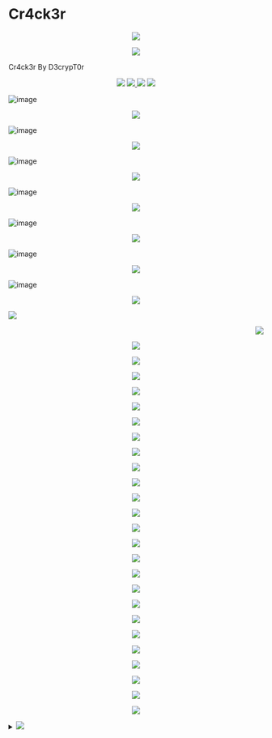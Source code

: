 # Cr4ck3r

<p align="center">
<img src="https://img.shields.io/badge/Cr4ck3r______Automation_Web_Application_Vulnerability_Assessment_And_Penteration_Tool______CMS_And_Hard_Coded-purple.svg">
</p>
<p align="center">
<img src="https://img.shields.io/badge/Cr4ck3r_By_D3crypT0r-indigo.svg">
 </p>
Cr4ck3r By D3crypT0r

<p align="center">
  <img src="https://img.shields.io/badge/Cr4ck3r-blue.svg">
  </a>
  <a href="https://en.wikipedia.org/wiki/Ruby_(programming_language)">
    <img src="https://img.shields.io/badge/Language-Ruby-red.svg">
 </a>
 <img src="https://img.shields.io/badge/Developed_By_Syed_Rizwan_Hilal_Shah-blue.svg">
 <img src="https://img.shields.io/badge/D3crypT0r-red.svg">
</p>

   


![image](https://user-images.githubusercontent.com/66831571/161799073-4622f2d2-f36b-4e57-acaa-0caae559bc8a.png)

<p align="center">
<img src="https://img.shields.io/badge/Cross_Site_Scripting_Scan-blue.svg">
 </p>
 
![image](https://user-images.githubusercontent.com/66831571/161799288-4c329057-fe67-4d5f-9b0d-376cad316ff5.png)


<p align="center">
<img src="https://img.shields.io/badge/SQL_Injection-blue.svg">
 </p>
 
![image](https://user-images.githubusercontent.com/66831571/161799405-88e1872e-778c-4dd9-be3d-15203df46ab1.png)

<p align="center">
<img src="https://img.shields.io/badge/Log_Clear-blue.svg">
 </p>

![image](https://user-images.githubusercontent.com/66831571/161800003-6c8a134d-91c4-40d9-b3ad-eabf95209698.png)


<p align="center">
<img src="https://img.shields.io/badge/Integrated_Web_Application_Firewall_Fingerprinting_Toolkit-blue.svg">
 </p>
 
![image](https://user-images.githubusercontent.com/66831571/157284172-cb0f461e-1f1e-43af-8882-c46b3754dab1.png)

<p align="center">
<img src="https://img.shields.io/badge/Shodan_Search_Engine_Integration-blue.svg">
 </p>
 
![image](https://user-images.githubusercontent.com/66831571/161799668-48ddb68e-00ea-4c2d-818d-ae7b8d3746aa.png)



<p align="center">
<img src="https://img.shields.io/badge/Automation_TCP_Scan-blue.svg">
 </p>
 
![image](https://user-images.githubusercontent.com/66831571/161833993-7006ac6a-fc8d-4f2e-b4cc-6da3a86ded1e.png)

  
   <p align="center">
<img src="https://img.shields.io/badge/Functionality-blue.svg">
 </p>
   
<p align="left">
  <img src="https://img.shields.io/badge/Information Gathering-blue.svg">
  </a>

<p align="right">
  <img src="https://img.shields.io/badge/SQL_Injection-blue.svg">
  </a>

<p align="center">
  <img src="https://img.shields.io/badge/Cross_Site_Scripting-blue.svg">
  </a>

<p align="center">
  <img src="https://img.shields.io/badge/Crwaling-blue.svg">
  </a>

<p align="center">
  <img src="https://img.shields.io/badge/Automation_Auditing-blue.svg">
  </a>

<p align="center">
  <img src="https://img.shields.io/badge/Http_Header_Information-blue.svg">
  </a>

<p align="center">
  <img src="https://img.shields.io/badge/FTP_Banners-blue.svg">
  </a>

<p align="center">
  <img src="https://img.shields.io/badge/SNTP_Banner-blue.svg">
  </a>

<p align="center">
  <img src="https://img.shields.io/badge/DNS_Server_Configuration-blue.svg">
  </a>

<p align="center">
  <img src="https://img.shields.io/badge/Shodan_Engine-blue.svg">
  </a>

<p align="center">
  <img src="https://img.shields.io/badge/Misconfiguration_Settings-blue.svg">
  </a>

<p align="center">
  <img src="https://img.shields.io/badge/Server_Key_Data-blue.svg">
  </a>

<p align="center">
  <img src="https://img.shields.io/badge/Nmap_Scan-blue.svg">
  </a>

<p align="center">
  <img src="https://img.shields.io/badge/OS_Scan-blue.svg">
  </a>

<p align="center">
  <img src="https://img.shields.io/badge/TCP_Scan-blue.svg">
  </a>

<p align="center">
  <img src="https://img.shields.io/badge/UDP_Scan-blue.svg">
  </a>

<p align="center">
  <img src="https://img.shields.io/badge/All_Scan-blue.svg">
  </a>

<p align="center">
  <img src="https://img.shields.io/badge/Http_Option_Scan-blue.svg">
  </a>

<p align="center">
  <img src="https://img.shields.io/badge/Live_Target_In_Network-blue.svg">
  </a>

<p align="center">
  <img src="https://img.shields.io/badge/Unicorn_Scan-blue.svg">
  </a>

<p align="center">
  <img src="https://img.shields.io/badge/Services_OS-blue.svg">
  </a>

<p align="center">
  <img src="https://img.shields.io/badge/TCP_Syn_Scan_On_A_Whole_Network-blue.svg">
  </a>

<p align="center">
  <img src="https://img.shields.io/badge/UDP_Scan_On_The_Whole_Network-blue.svg">
  </a>

<p align="center">
  <img src="https://img.shields.io/badge/Mail_Exchange_Record____MX_Record-blue.svg">
  </a>

<p align="center">
  <img src="https://img.shields.io/badge/Name_Server_Record___NS_Record-blue.svg">
  </a>

<p align="center">
  <img src="https://img.shields.io/badge/IoT_Misconfig_Data_And_Much_More-blue.svg">
  </a>

<p align="center">
<img src="https://img.shields.io/badge/Cr4ck3r_Installation-blue.svg">
 </p>                             
         
<details>
<p align="center">
<summary> <img src="https://img.shields.io/badge/Click_Here-svg"> </summary>
 </p>

```
To install Cr4ck3r you should execute the following commands.
```
<details>
<p align="center">
<summary> <img src="https://img.shields.io/badge/KALI_LINUX-blue.svg"> </summary>
 </p>

> git clone https://github.com//D3crypT0r/Cr4ck3r.git

> cd Cr4ck3r

> ruby setup.rb (Gems installation Manually)

> ruby Cr4ck3r.rb


<details>
<p align="center">
<summary> <img src="https://img.shields.io/badge/Android_-_Termux-red.svg"> </summary>
 </p>

> pkg update -y

> pkg upgrade -y

> pkg install git -y

> pkg install ruby -y && ruby setup.rb

> git clone https://github.com//D3crypT0r/Cr4ck3r.git

> cd Cr4ck3r

> ruby Cr4ck3r.rb


<p align="center">
<img src="https://img.shields.io/badge/Disclaimer-yellow.svg">
 </p>

```
Usage of the Cr4ck3r tool for illigal
purpose is strongly prohabited.
It is the end user's responsibility 
to obey all applicable local, state, 
federal, & international laws.
Developers assume no liability and 
are not responsible for any misuse or 
damage caused by this program.
```

<p align="center">
<img src="https://img.shields.io/badge/Developed_With_Love_By_Syed_Rizwan_Hilal_Shah-Blue.svg">
</p>
